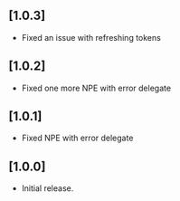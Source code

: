 ## [1.0.3]

* Fixed an issue with refreshing tokens

## [1.0.2]

* Fixed one more NPE with error delegate

## [1.0.1]

* Fixed NPE with error delegate

## [1.0.0]

* Initial release.
